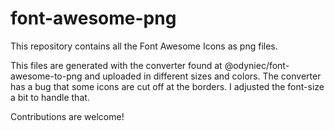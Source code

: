 font-awesome-png
================

This repository contains all the Font Awesome Icons as png files.

This files are generated with the converter found at @odyniec/font-awesome-to-png and uploaded in different sizes and colors.
The converter has a bug that some icons are cut off at the borders. I adjusted the font-size a bit to handle that.

Contributions are welcome!
